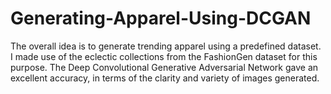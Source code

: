 # Generating-Apparel-Using-DCGAN
The overall idea is to generate trending apparel using a predefined dataset. I made use of the eclectic collections from the FashionGen dataset for this purpose. The Deep Convolutional Generative Adversarial Network gave an excellent accuracy, in terms of the clarity and variety of images generated.
